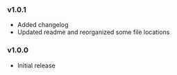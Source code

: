 ### v1.0.1
- Added changelog
- Updated readme and reorganized some file locations

### v1.0.0
- Initial release
